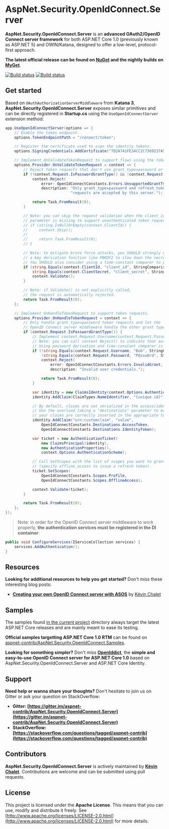 AspNet.Security.OpenIdConnect.Server
==================================

**AspNet.Security.OpenIdConnect.Server** is an **advanced OAuth2/OpenID Connect server framework** for both ASP.NET Core 1.0 (previously known as ASP.NET 5) and OWIN/Katana, designed to offer a low-level, protocol-first approach.

**The latest official release can be found on [NuGet](https://www.nuget.org/packages/AspNet.Security.OpenIdConnect.Server) and the nightly builds on [MyGet](https://www.myget.org/gallery/aspnet-contrib)**.

[![Build status](https://ci.appveyor.com/api/projects/status/tyenw4ffs00j4sav/branch/dev?svg=true)](https://ci.appveyor.com/project/aspnet-contrib/aspnet-security-openidconnect-server/branch/dev)
[![Build status](https://travis-ci.org/aspnet-contrib/AspNet.Security.OpenIdConnect.Server.svg?branch=dev)](https://travis-ci.org/aspnet-contrib/AspNet.Security.OpenIdConnect.Server)

## Get started

Based on `OAuthAuthorizationServerMiddleware` from **Katana 3**, **AspNet.Security.OpenIdConnect.Server** exposes similar primitives and can be directly registered in **Startup.cs** using the `UseOpenIdConnectServer` extension method:

```csharp
app.UseOpenIdConnectServer(options => {
    // Enable the token endpoint.
    options.TokenEndpointPath = "/connect/token";

    // Register the certificate used to sign the identity tokens.
    options.SigningCredentials.AddCertificate("7D2A741FE34CC2C7369237A5F2078988E17A6A75");

    // Implement OnValidateTokenRequest to support flows using the token endpoint.
    options.Provider.OnValidateTokenRequest = context => {
        // Reject token requests that don't use grant_type=password or grant_type=refresh_token.
        if (!context.Request.IsPasswordGrantType() && !context.Request.IsRefreshTokenGrantType()) {
            context.Reject(
                error: OpenIdConnectConstants.Errors.UnsupportedGrantType,
                description: "Only grant_type=password and refresh_token " +
                             "requests are accepted by this server.");

            return Task.FromResult(0);
        }

        // Note: you can skip the request validation when the client_id
        // parameter is missing to support unauthenticated token requests.
        // if (string.IsNullOrEmpty(context.ClientId)) {
        //     context.Skip();
        // 
        //     return Task.FromResult(0);
        // }

        // Note: to mitigate brute force attacks, you SHOULD strongly consider applying
        // a key derivation function like PBKDF2 to slow down the secret validation process.
        // You SHOULD also consider using a time-constant comparer to prevent timing attacks.
        if (string.Equals(context.ClientId, "client_id", StringComparison.Ordinal) &&
            string.Equals(context.ClientSecret, "client_secret", StringComparison.Ordinal)) {
            context.Validate();
        }

        // Note: if Validate() is not explicitly called,
        // the request is automatically rejected.
        return Task.FromResult(0);
    };

    // Implement OnHandleTokenRequest to support token requests.
    options.Provider.OnHandleTokenRequest = context => {
        // Only handle grant_type=password token requests and let the
        // OpenID Connect server middleware handle the other grant types.
        if (context.Request.IsPasswordGrantType()) {
            // Implement context.Request.Username/context.Request.Password validation here.
            // Note: you can call context Reject() to indicate that authentication failed.
            // Using password derivation and time-constant comparer is STRONGLY recommended.
            if (!string.Equals(context.Request.Username, "Bob", StringComparison.Ordinal) ||
                !string.Equals(context.Request.Password, "P@ssw0rd", StringComparison.Ordinal)) {
                context.Reject(
                    error: OpenIdConnectConstants.Errors.InvalidGrant,
                    description: "Invalid user credentials.");

                return Task.FromResult(0);
            }

            var identity = new ClaimsIdentity(context.Options.AuthenticationScheme);
            identity.AddClaim(ClaimTypes.NameIdentifier, "[unique id]");

            // By default, claims are not serialized in the access/identity tokens.
            // Use the overload taking a "destinations" parameter to make sure
            // your claims are correctly inserted in the appropriate tokens.
            identity.AddClaim("urn:customclaim", "value",
                OpenIdConnectConstants.Destinations.AccessToken,
                OpenIdConnectConstants.Destinations.IdentityToken);

            var ticket = new AuthenticationTicket(
                new ClaimsPrincipal(identity),
                new AuthenticationProperties(),
                context.Options.AuthenticationScheme);

            // Call SetScopes with the list of scopes you want to grant
            // (specify offline_access to issue a refresh token).
            ticket.SetScopes(
                OpenIdConnectConstants.Scopes.Profile,
                OpenIdConnectConstants.Scopes.OfflineAccess);

            context.Validate(ticket);
        }

        return Task.FromResult(0);
    };
});
```

> Note: in order for the OpenID Connect server middleware to work properly, **the authentication services must be registered in the DI container**:

```csharp
public void ConfigureServices(IServiceCollection services) {
    services.AddAuthentication();
}
```

## Resources

**Looking for additional resources to help you get started?** Don't miss these interesting blog posts:

- **[Creating your own OpenID Connect server with ASOS](http://kevinchalet.com/2016/07/13/creating-your-own-openid-connect-server-with-asos-introduction/)** by [Kévin Chalet](https://github.com/PinpointTownes)

## Samples

The samples found [in the current project](./samples/) directory always target the latest ASP.NET Core releases and are mainly meant to ease its testing.

**Official samples targetting ASP.NET Core 1.0 RTM** can be found on [aspnet-contrib/AspNet.Security.OpenIdConnect.Samples](https://github.com/aspnet-contrib/AspNet.Security.OpenIdConnect.Samples). 

**Looking for something simpler?** Don't miss **[OpenIddict](https://github.com/openiddict/core)**, the **simple and easy-to-use OpenID Connect server for ASP.NET Core 1.0** based on AspNet.Security.OpenIdConnect.Server and ASP.NET Core Identity.

## Support

**Need help or wanna share your thoughts?** Don't hesitate to join us on Gitter or ask your question on StackOverflow:

- **Gitter: [https://gitter.im/aspnet-contrib/AspNet.Security.OpenIdConnect.Server](https://gitter.im/aspnet-contrib/AspNet.Security.OpenIdConnect.Server)**
- **StackOverflow: [https://stackoverflow.com/questions/tagged/aspnet-contrib](https://stackoverflow.com/questions/tagged/aspnet-contrib)**

## Contributors

**AspNet.Security.OpenIdConnect.Server** is actively maintained by **[Kévin Chalet](https://github.com/PinpointTownes)**. Contributions are welcome and can be submitted using pull requests.

## License

This project is licensed under the **Apache License**. This means that you can use, modify and distribute it freely. See [http://www.apache.org/licenses/LICENSE-2.0.html](http://www.apache.org/licenses/LICENSE-2.0.html) for more details.
